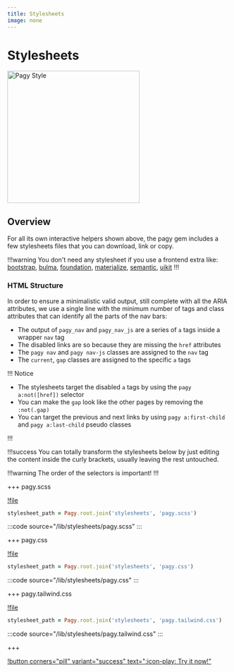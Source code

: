 ```yaml
---
title: Stylesheets
image: none
---
```


# Stylesheets

<img src="/pagy/docs/assets/images/pagy-style.png" width="300" title="Pagy Style">

## Overview

For all its own interactive helpers shown above, the pagy gem includes a few stylesheets files that you can download, link or
copy.

!!!warning
You don't need any stylesheet if you use a frontend extra like: 
[bootstrap](/docs/extras/bootstrap), [bulma](/docs/extras/bulma), [foundation](/docs/extras/foundation), 
[materialize](/docs/extras/materialize), [semantic](/docs/extras/semantic), [uikit](/docs/extras/uikit)
!!!

### HTML Structure

In order to ensure a minimalistic valid output, still complete with all the ARIA attributes, we use a single line with the minimum
number of tags and class attributes that can identify all the parts of the nav bars:

- The output of `pagy_nav` and `pagy_nav_js` are a series of `a` tags inside a wrapper `nav` tag
- The disabled links are so because they are missing the `href` attributes
- The `pagy nav` and `pagy nav-js` classes are assigned to the `nav` tag
- The `current`, `gap` classes are assigned to the specific `a` tags

!!! Notice

- The stylesheets target the disabled `a` tags by using the `pagy a:not([href])` selector
- You can make the `gap` look like the other pages by removing the `:not(.gap)`
- You can target the previous and next links by using `pagy a:first-child` and `pagy a:last-child` pseudo classes

!!!

!!!success 
You can totally transform the stylesheets below by just editing the content inside the curly brackets, usually leaving
the rest untouched.

!!!warning The order of the selectors is important!
!!!

+++ pagy.scss

[!file](/lib/stylesheets/pagy.scss)

```ruby 
stylesheet_path = Pagy.root.join('stylesheets', 'pagy.scss')
```

:::code source="/lib/stylesheets/pagy.scss" :::

+++ pagy.css

[!file](/lib/stylesheets/pagy.css)

```ruby 
stylesheet_path = Pagy.root.join('stylesheets', 'pagy.css')
```

:::code source="/lib/stylesheets/pagy.css" :::

+++ pagy.tailwind.css

[!file](/lib/stylesheets/pagy.tailwind.css)

```ruby 
stylesheet_path = Pagy.root.join('stylesheets', 'pagy.tailwind.css')
```

:::code source="/lib/stylesheets/pagy.tailwind.css" :::

+++

[!button corners="pill" variant="success" text=":icon-play: Try it now!"](/playground.md#3-demo-app)
